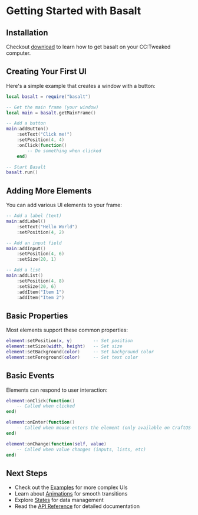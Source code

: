# Getting Started with Basalt

## Installation

Checkout [download](download) to learn how to get basalt on your CC:Tweaked computer.

## Creating Your First UI

Here's a simple example that creates a window with a button:

```lua
local basalt = require("basalt")

-- Get the main frame (your window)
local main = basalt.getMainFrame()

-- Add a button
main:addButton()
    :setText("Click me!")
    :setPosition(4, 4)
    :onClick(function()
        -- Do something when clicked
    end)

-- Start Basalt
basalt.run()
```

## Adding More Elements

You can add various UI elements to your frame:

```lua
-- Add a label (text)
main:addLabel()
    :setText("Hello World")
    :setPosition(4, 2)

-- Add an input field
main:addInput()
    :setPosition(4, 6)
    :setSize(20, 1)

-- Add a list
main:addList()
    :setPosition(4, 8)
    :setSize(20, 6)
    :addItem("Item 1")
    :addItem("Item 2")
```

## Basic Properties

Most elements support these common properties:
```lua
element:setPosition(x, y)        -- Set position
element:setSize(width, height)   -- Set size
element:setBackground(color)     -- Set background color
element:setForeground(color)     -- Set text color
```

## Basic Events

Elements can respond to user interaction:
```lua
element:onClick(function()
    -- Called when clicked
end)

element:onEnter(function()
    -- Called when mouse enters the element (only available on CraftOS-PC)
end)

element:onChange(function(self, value)
    -- Called when value changes (inputs, lists, etc)
end)
```

## Next Steps

- Check out the [Examples](https://github.com/Pyroxenium/Basalt2/tree/main/examples) for more complex UIs
- Learn about [Animations](animations) for smooth transitions
- Explore [States](states) for data management
- Read the [API Reference](/references/main) for detailed documentation